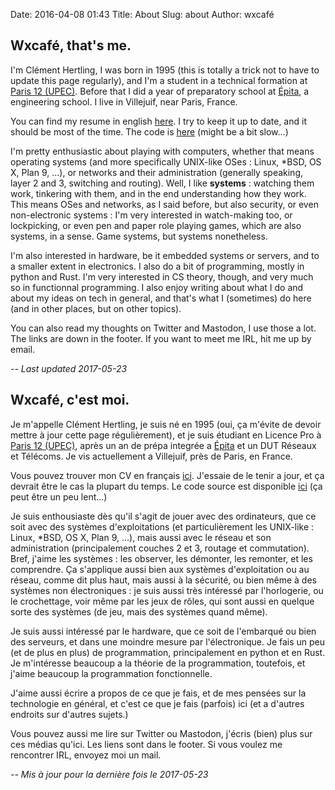 Date: 2016-04-08 01:43
Title: About
Slug: about
Author: wxcafé

Wxcafé, that's me.
------------------

I'm Clément Hertling, I was born in 1995 (this is totally a trick not to have to
update this page regularly), and I'm a student in a technical
formation at [Paris 12 (UPEC)](http://www.u-pec.fr). Before that I did a year of
preparatory school at [Épita](http://www.epita.fr), a engineering school. I live
in Villejuif, near Paris, France.

You can find my resume in english [here](https://pub.wxcafe.net/resume_en.pdf).
I try to keep it up to date, and it should be most of the time. The code is
[here](https://git.wxcafe.net/wxcafe/resume) (might be a bit slow...)

I'm pretty enthusiastic about playing with computers, whether that
means operating systems (and more specifically UNIX-like OSes : Linux, \*BSD,
OS X, Plan 9, ...), or networks and their administration (generally speaking,
layer 2 and 3, switching and routing).
Well, I like **systems** : watching them work, tinkering with them, and in the
end understanding how they work. This means OSes and networks, as I said before,
but also security, or even non-electronic systems : I'm very interested in
watch-making too, or lockpicking, or even pen and paper role playing games,
which are also systems, in a sense. Game systems, but systems nonetheless.

I'm also interested in hardware, be it embedded systems or servers, and to a
smaller extent in electronics. I also do a bit of programming, mostly in python
and Rust. I'm very interested in CS theory, though, and very much so in
functionnal programming.
I also enjoy writing about what I do and about my ideas on tech in general, and
that's what I (sometimes) do here (and in other places, but on other topics).

You can also read my thoughts on Twitter and Mastodon, I use those
a lot. The links are down in the footer. If you want to meet me IRL, hit me up
by email.

*-- Last updated 2017-05-23*

Wxcafé, c'est moi.
------------------

Je m'appelle Clément Hertling, je suis né en 1995 (oui, ça m'évite de devoir
mettre à jour cette page régulièrement), et je suis étudiant en Licence Pro
à [Paris 12 (UPEC)](http://www.u-pec.fr), après un an de prépa integrée
a [Épita](http://www.epita.fr) et un DUT Réseaux et Télécoms. Je vis
actuellement a Villejuif, près de Paris, en France.

Vous pouvez trouver mon CV en français [ici](https://pub.wxcafe.net/resume.pdf).
J'essaie de le tenir a jour, et ça devrait être le cas la plupart du temps.
Le code source est disponible [ici](https://git.wxcafe.net/wxcafe/resume) (ça
peut être un peu lent...)

Je suis enthousiaste dès qu'il s'agit de jouer avec des ordinateurs, que ce soit
avec des systèmes d'exploitations (et particulièrement les UNIX-like : Linux,
\*BSD, OS X, Plan 9, ...), mais aussi avec le réseau et son administration
(principalement couches 2 et 3, routage et commutation).
Bref, j'aime les systèmes : les observer, les démonter, les remonter, et les
comprendre. Ça s'applique aussi bien aux systèmes d'exploitation ou au réseau,
comme dit plus haut, mais aussi à la sécurité, ou bien même à des systèmes non
électroniques : je suis aussi très intéressé par l'horlogerie, ou le
crochettage, voir même par les jeux de rôles, qui sont aussi en quelque sorte
des systèmes (de jeu, mais des systèmes quand même).

Je suis aussi intéressé par le hardware, que ce soit de l'embarqué ou bien des
serveurs, et dans une moindre mesure par l'électronique. Je fais un peu (et de
plus en plus) de programmation, principalement en python et en Rust. Je
m'intéresse beaucoup a la théorie de la programmation, toutefois, et j'aime
beaucoup la programmation fonctionnelle.

J'aime aussi écrire a propos de ce que je fais, et de mes pensées sur la
technologie en général, et c'est ce que je fais (parfois) ici (et a d'autres
endroits sur d'autres sujets.)

Vous pouvez aussi me lire sur Twitter ou Mastodon, j'écris (bien) plus sur ces
médias qu'ici. Les liens sont dans le footer. Si vous voulez me
rencontrer IRL, envoyez moi un mail.

*-- Mis à jour pour la dernière fois le  2017-05-23*
